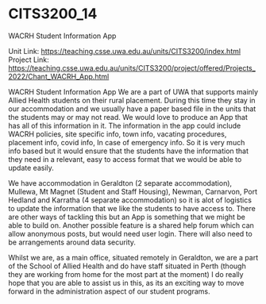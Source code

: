 # CITS3200_14
WACRH Student Information App

Unit Link: https://teaching.csse.uwa.edu.au/units/CITS3200/index.html
Project Link: https://teaching.csse.uwa.edu.au/units/CITS3200/project/offered/Projects_2022/Chant_WACRH_App.html

WACRH Student Information App
We are a part of UWA that supports mainly Allied Health students on their rural placement. During this time they stay in our accommodation and we usually have a paper based file in the units that the students may or may not read. We would love to produce an App that has all of this information in it.
The information in the app could include WACRH policies, site specific info, town info, vacating procedures, placement info, covid info, In case of emergency info. So it is very much info based but it would ensure that the students have the information that they need in a relevant, easy to access format that we would be able to update easily.

We have accommodation in Geraldton (2 separate accommodation), Mullewa, Mt Magnet (Student and Staff Housing), Newman, Carnarvon, Port Hedland and Karratha (4 separate accommodation) so it is alot of logistics to update the information that we like the students to have access to. There are other ways of tackling this but an App is something that we might be able to build on. Another possible feature is a shared help forum which can allow anonymous posts, but would need user login. There will also need to be arrangements around data security.

Whilst we are, as a main office, situated remotely in Geraldton, we are a part of the School of Allied Health and do have staff situated in Perth (though they are working from home for the most part at the moment) I do really hope that you are able to assist us in this, as its an exciting way to move forward in the administration aspect of our student programs.